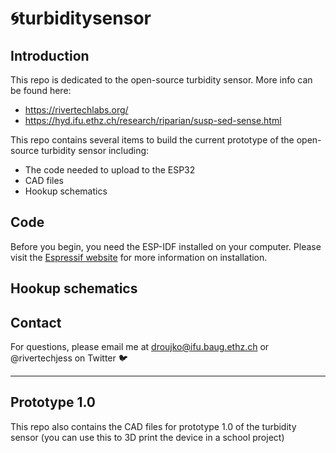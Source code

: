 # :cyclone:turbiditysensor
## Introduction
This repo is dedicated to the open-source turbidity sensor. More info can be found here:
- https://rivertechlabs.org/
- https://hyd.ifu.ethz.ch/research/riparian/susp-sed-sense.html

This repo contains several items to build the current prototype of the open-source turbidity sensor including:
- The code needed to upload to the ESP32
- CAD files
- Hookup schematics

## Code
Before you begin, you need the ESP-IDF installed on your computer. Please visit the [Espressif website](https://docs.espressif.com/projects/esp-idf/en/latest/esp32/get-started/) for more information on installation.

## Hookup schematics

## Contact
For questions, please email me at droujko@ifu.baug.ethz.ch or @rivertechjess on Twitter :bird:

-----------------------------------------
## Prototype 1.0
This repo also contains the CAD files for prototype 1.0 of the turbidity sensor (you can use this to 3D print the device in a school project)
